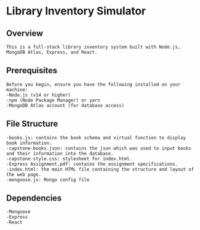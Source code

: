 # Library Inventory Simulator 
## Overview
    This is a full-stack library inventory system built with Node.js, MongoDB Atlas, Express, and React.

## Prerequisites

    Before you begin, ensure you have the following installed on your machine:
    -Node.js (v14 or higher)
    -npm (Node Package Manager) or yarn
    -MongoDB Atlas account (for database access)

## File Structure

    -books.js: contains the book schema and virtual function to display book information. 
    -capstone-books.json: contains the json which was used to input books and their information into the database. 
    -capstone-style.css: stylesheet for index.html. 
    -Express Assignment.pdf: contains the assignment specifications. 
    -index.html: the main HTML file containing the structure and layout of the web page.
    -mongoose.js: Mongo config file 

## Dependencies 

    -Mongoose
    -Express
    -React



